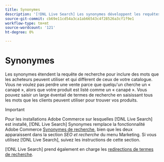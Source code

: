 ```yaml
---
title: Synonymes
description: '[!DNL Live Search] Les synonymes développent les requêtes avec des mots différents de ceux de votre catalogue.'
source-git-commit: cb69e11cd54a3ca1ab66543c4f28526a3cf1f9e1
workflow-type: tm+mt
source-wordcount: '121'
ht-degree: 0%

---
```


# Synonymes

Les synonymes étendent la requête de recherche pour inclure des mots que les acheteurs peuvent utiliser et qui diffèrent de ceux de votre catalogue. Vous ne voulez pas perdre une vente parce que quelqu&#39;un cherche un « canapé », alors que votre produit est listé comme un « canapé ». Vous pouvez saisir un large éventail de termes de recherche en saisissant tous les mots que les clients peuvent utiliser pour trouver vos produits.

>[!IMPORTANT]
>
>Pour les installations Adobe Commerce sur lesquelles [!DNL Live Search] est installé, [!DNL Live Search] Synonymes remplace la fonctionnalité Adobe Commerce [Synonymes de recherche](https://experienceleague.adobe.com/docs/commerce-admin/catalog/catalog/search/search-terms.html?lang=fr#search-synonyms), bien que les deux apparaissent dans la section *SEO et recherche* du menu Marketing. Si vous utilisez [!DNL Live Search], suivez les instructions de cette section.

[!DNL Live Search] prend également en charge les [redirections de termes de recherche](https://experienceleague.adobe.com/docs/commerce-admin/catalog/catalog/search/search-terms.html?lang=fr).
